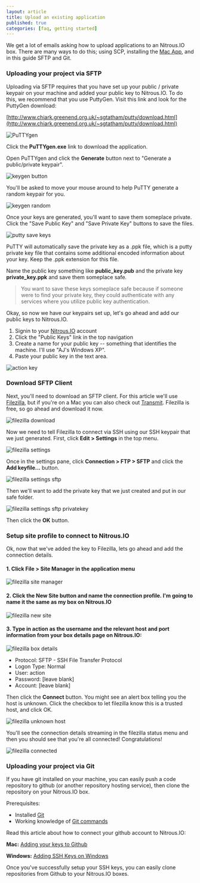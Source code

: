 ```yaml
---
layout: article
title: Upload an existing application
published: true
categories: [faq, getting started]
---
```


We get a lot of emails asking how to upload applications to an Nitrous.IO box. There are many ways to do this; using SCP, installing the [Mac App](https://www.nitrous.io/mac), and in this guide SFTP and Git.

### Uploading your project via SFTP

Uploading via SFTP requires that you have set up your public / private keypair on your machine and added your public key to Nitrous.IO. To do this, we recommend that you use PuttyGen. Visit this link and look for the PuttyGen download:

[http://www.chiark.greenend.org.uk/~sgtatham/putty/download.html](http://www.chiark.greenend.org.uk/~sgtatham/putty/download.html)

![PuTTYgen](https://raw.github.com/action-io/action-assets/master/support/screenshots/puttygen.png)

Click the **PuTTYgen.exe** link to download the application.

Open PuTTYgen and click the **Generate** button next to "Generate a public/private keypair".

![keygen button](https://raw.github.com/action-io/action-assets/master/support/screenshots/putty-keygen.png)

You'll be asked to move your mouse around to help PuTTY generate a random keypair for you.

![keygen random](https://raw.github.com/action-io/action-assets/master/support/screenshots/putty-random.png)

Once your keys are generated, you'll want to save them someplace private. Click the "Save Public Key" and "Save Private Key" buttons to save the files.

![putty save keys](https://raw.github.com/action-io/action-assets/master/support/screenshots/putty-key.png)

PuTTY will automatically save the private key as a .ppk file, which is a putty private key file that contains some additional encoded information about your key. Keep the .ppk extension for this file.

Name the public key something like **public_key.pub** and the private key **private_key.ppk** and save them someplace safe.

>You want to save these keys someplace safe because if someone were to find your private key, they could authenticate with any services where you utilize public key authentication.

Okay, so now we have our keypairs set up, let's go ahead and add our public keys to Nitrous.IO.

1. Signin to your [Nitrous.IO](https://nitrous.io) account
2. Click the "Public Keys" link in the top navigation
3. Create a name for your public key -- something that identifies the machine. I'll use "AJ's Windows XP".
4. Paste your public key in the text area.

![action key](https://raw.github.com/action-io/action-assets/master/support/screenshots/win-key.png)

### Download SFTP Client

Next, you'll need to download an SFTP client. For this article we'll use [Filezilla](http://filezilla-project.org/), but if you're on a Mac you can also check out [Transmit](http://panic.com/transmit/). Filezilla is free, so go ahead and download it now.

![filezilla download](https://raw.github.com/action-io/action-assets/master/support/screenshots/sftp/filezilla-win-download.png)

Now we need to tell Filezilla to connect via SSH using our SSH keypair that we just generated. First, click **Edit > Settings** in the top menu.

![filezilla settings](https://raw.github.com/action-io/action-assets/master/support/screenshots/sftp/filezilla-settings.png)

Once in the settings pane, click **Connection > FTP > SFTP** and click the **Add keyfile...** button.

![filezilla settings sftp](https://raw.github.com/action-io/action-assets/master/support/screenshots/sftp/filezilla-sftp.png)

Then we'll want to add the private key that we just created and put in our safe folder.

![filezilla settings sftp privatekey](https://raw.github.com/action-io/action-assets/master/support/screenshots/sftp/filezilla-privatekey.png)

Then click the **OK** button.

### Setup site profile to connect to Nitrous.IO

Ok, now that we've added the key to Filezilla, lets go ahead and add the connection details.

#### 1. Click File > Site Manager in the application menu

![filezilla site manager](https://raw.github.com/action-io/action-assets/master/support/screenshots/sftp/filezilla-sitemanager.png)

#### 2. Click the **New Site** button and name the connection profile. I'm going to name it the same as my box on Nitrous.IO

![filezilla new site](https://raw.github.com/action-io/action-assets/master/support/screenshots/sftp/filezilla-newsite.png)

#### 3. Type in **action** as the username and the relevant **host** and **port** information from your box details page on Nitrous.IO:

![filezilla box details](https://raw.github.com/action-io/action-assets/master/support/screenshots/sftp/box-details.png)

* Protocol: SFTP - SSH File Transfer Protocol
* Logon Type:  Normal
* User: action
* Password: \[leave blank\]
* Account: \[leave blank\]

Then click the **Connect** button. You might see an alert box telling you the host is unknown. Click the checkbox to let filezilla know this is a trusted host, and click OK.

![filezilla unknown host](https://raw.github.com/action-io/action-assets/master/support/screenshots/sftp/host-unknown.png)

You'll see the connection details streaming in the filezilla status menu and then you should see that you're all connected! Congratulations!

![filezilla connected](https://raw.github.com/action-io/action-assets/master/support/screenshots/sftp/filezilla-connected.png)

### Uploading your project via Git

If you have git installed on your machine, you can easily push a code repository to github (or another repository hosting service), then clone the repository on your Nitrous.IO box.

Prerequisites:

* Installed [Git](http://git-scm.com/)
* Working knowledge of [Git commands](http://try.github.com/levels/1/challenges/1)

Read this article about how to connect your github account to Nitrous.IO:

**Mac:**
[Adding your keys to Github](/github-add-key)

**Windows:**
[Adding SSH Keys on Windows](/ssh-windows)

Once you've successfully setup your SSH keys, you can easily clone repositories from Github to your Nitrous.IO boxes.

